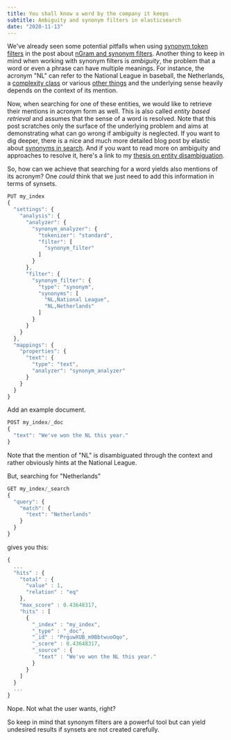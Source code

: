 ```yaml
---
title: You shall know a word by the company it keeps
subtitle: Ambiguity and synonym filters in elasticsearch
date: "2020-11-13"
---
```


We've already seen some potential pitfalls when using [synonym token filters](https://www.elastic.co/guide/en/elasticsearch/reference/master/analysis-synonym-tokenfilter.html) in the post 
about [nGram and synonym filters](https://aplz.github.io/2020-07-13-ngram-synonym-filter). 
Another thing to keep in mind when working with synonym filters is *ambiguity*, the problem that a word or even a phrase can have multiple meanings. 
For instance, the acronym "NL" can refer to the National League in baseball,
the Netherlands, a [complexity class](https://en.wikipedia.org/wiki/NL_(complexity)) or various [other things](https://en.wikipedia.org/wiki/NL) 
and the underlying sense heavily depends on the context of its mention.

Now, when searching for one of these entities, we would like to retrieve their mentions in acronym form as well. 
This is also called *entity based retrieval* and assumes that the sense of a word is resolved. Note that this post scratches only the surface of the underlying problem and aims at demonstrating what can go wrong if ambiguity is neglected. 
If you want to dig deeper, there is a nice and much more detailed blog post by elastic about [synonyms in search](https://www.elastic.co/blog/boosting-the-power-of-elasticsearch-with-synonyms).
And if you want to read more on ambiguity and approaches to resolve it, here's a link to my [thesis on entity disambiguation](https://bonndoc.ulb.uni-bonn.de/xmlui/handle/20.500.11811/6697). 

So, how can we achieve that searching for a word yields also mentions of its acronym? 
One *could* think that we just need to add this information in terms of synsets.

```js
PUT my_index
{
  "settings": {
    "analysis": {
      "analyzer": {
        "synonym_analyzer": {
          "tokenizer": "standard",
          "filter": [
            "synonym_filter"
          ]
        }
      },
      "filter": {
        "synonym_filter": {
          "type": "synonym",
          "synonyms": [
            "NL,National League",
            "NL,Netherlands"
          ]
        }
      }
    }
  },
  "mappings": {
    "properties": {
      "text": {
        "type": "text",
        "analyzer": "synonym_analyzer"
      }
    }
  }
}
```
Add an example document. 

```js
POST my_index/_doc
{
  "text": "We've won the NL this year."
}
```
Note that the mention of "NL" is disambiguated through the context and rather obviously hints at the National League. 

But, searching for "Netherlands"
```js
GET my_index/_search
{
  "query": {
    "match": {
      "text": "Netherlands"
    }
  }
}
```
gives you this:
```js
{
  ...
  "hits" : {
    "total" : {
      "value" : 1,
      "relation" : "eq"
    },
    "max_score" : 0.43648317,
    "hits" : [
      {
        "_index" : "my_index",
        "_type" : "_doc",
        "_id" : "PrguwXUB_m9BbtwuoOqo",
        "_score" : 0.43648317,
        "_source" : {
          "text" : "We've won the NL this year."
        }
      }
    ]
  }
  ...
}
```
Nope. Not what the user wants, right?

So keep in mind that synonym filters are a powerful tool but can yield undesired results if synsets are not created carefully.
